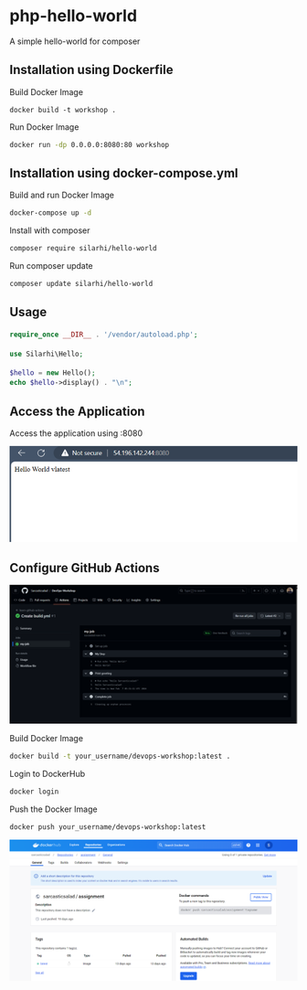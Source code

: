 # php-hello-world
A simple hello-world for composer

Installation using Dockerfile
------------
Build Docker Image
``` 
docker build -t workshop .
```
Run Docker Image
``` bash
docker run -dp 0.0.0.0:8080:80 workshop
```

Installation using docker-compose.yml
------------

Build and run Docker Image
``` bash
docker-compose up -d
```
Install with composer
``` bash
composer require silarhi/hello-world
```

Run composer update
``` bash
composer update silarhi/hello-world
```

Usage
-----

``` php
require_once __DIR__ . '/vendor/autoload.php';

use Silarhi\Hello;

$hello = new Hello();
echo $hello->display() . "\n";
```

Access the Application
------------

Access the application using <ip-address>:8080

![Site Demo](https://github.com/Sarcasticsalad/DevOps-Workshop/blob/main/Images/AWS%20assignment.png)

Configure GitHub Actions
------------

![GitHub Actions](https://github.com/Sarcasticsalad/DevOps-Workshop/blob/main/Images/Github_workflow.png)

Build Docker Image
``` bash
docker build -t your_username/devops-workshop:latest .
```

Login to DockerHub
``` bash
docker login
```

Push the Docker Image
``` bash
docker push your_username/devops-workshop:latest
```

![DockerHub](https://github.com/Sarcasticsalad/DevOps-Workshop/blob/main/Images/dockerhub.png)



